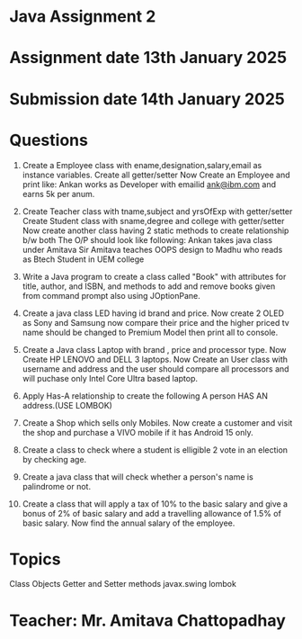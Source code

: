 # Java Assignment 2

# Assignment date 13th January 2025

# Submission date 14th January 2025

# Questions

1. Create a Employee class with ename,designation,salary,email as instance variables.
Create all getter/setter
Now Create an Employee and print like:
Ankan works as Developer with emailid ank@ibm.com and earns 5k per anum.

2. Create Teacher class with tname,subject and yrsOfExp with getter/setter
   Create Student class with sname,degree and college with getter/setter
   Now create another class having 2 static methods to create relationship b/w both 
   The O/P should look like following:
   Ankan takes java class under Amitava Sir
   Amitava teaches OOPS design to Madhu who reads as Btech Student in UEM college


3. Write a Java program to create a class called "Book" with attributes for title, author, and ISBN, and methods
 to add and remove books   given from command prompt also using JOptionPane.

4. Create a java class LED having id brand and price.
   Now create 2 OLED as Sony and Samsung now compare their price and the higher priced tv name should be 
   changed to Premium Model then print all to console. 

5. Create a Java class Laptop with brand , price and processor type.
   Now Create HP LENOVO and DELL 3 laptops.
   Now Create an User class with username and address and the user should compare
   all processors and will puchase only Intel Core Ultra based laptop.

6. Apply Has-A relationship to create the following
   A person HAS AN address.(USE LOMBOK)

7. Create a Shop which sells only Mobiles.
   Now create a customer and visit the shop and purchase a VIVO mobile if it has Android 15 only.

8. Create a class to check where a student is elligible 2 vote in an election by checking age.

9. Create a java class that will check whether a person's name is palindrome or not.

10. Create a class that will apply a tax of 10% to the basic salary and give a bonus of 2% of basic salary
    and add a travelling allowance of 1.5% of basic salary. Now find the annual salary of the employee.
# Topics
Class
Objects
Getter and Setter methods
javax.swing
lombok
	
# Teacher: Mr. Amitava Chattopadhay